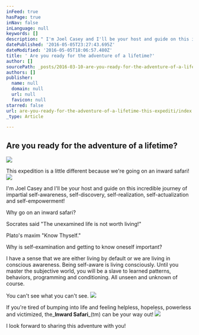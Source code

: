 ```yaml
---
inFeed: true
hasPage: true
inNav: false
inLanguage: null
keywords: []
description: " I'm Joel Casey and I'll be your host and guide on this incredible journey of impartial self-awareness, self-discovery, self-realization, self-actualization and self-empowerment!"
datePublished: '2016-05-05T23:27:43.695Z'
dateModified: '2016-05-05T18:06:57.480Z'
title: ' Are you ready for the adventure of a lifetime?'
author: []
sourcePath: _posts/2016-03-10-are-you-ready-for-the-adventure-of-a-lifetime-this-expediti.md
authors: []
publisher:
  name: null
  domain: null
  url: null
  favicon: null
starred: false
url: are-you-ready-for-the-adventure-of-a-lifetime-this-expediti/index.html
_type: Article

---
```

## Are you ready for the adventure of a lifetime?
![](https://the-grid-user-content.s3-us-west-2.amazonaws.com/b93afdad-73e4-468c-bd11-d85766f38884.jpg)

This expedition is a little different because we're going on an inward safari!
![](https://s3-us-west-2.amazonaws.com/the-grid-img/p/a16b9cdd4619e346459696165008f47e5c9a67f1.png)

I'm Joel Casey and I'll be your host and guide on this incredible journey of impartial self-awareness, self-discovery, self-realization, self-actualization and self-empowerment!

Why go on an inward safari?

Socrates said "The unexamined life is not worth living!"

Plato's maxim "Know Thyself."

Why is self-examination and getting to know oneself important?

I have a sense that we are either living by default or we are living in conscious awareness. Being self-aware is living consciously. Until you master the subjective world, you will be a slave to learned patterns, behaviors, programming and conditioning. All unseen and unknown of course. 

You can't see what you can't see. ![](https://the-grid-user-content.s3-us-west-2.amazonaws.com/3bd7b973-92ac-48a4-93d9-e7a72b3291c5.jpg)

If you're tired of bumping into life and feeling helpless, hopeless, powerless and victimized, the_**Inward Safari**_(tm) can be your way out!
![](https://s3-us-west-2.amazonaws.com/the-grid-img/p/f6c984cc18f66ae56a3aa2e8aa58f07761bc9e0d.png)

I look forward to sharing this adventure with you!